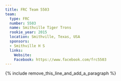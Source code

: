 ```yaml
---
title: FRC Team 5503
team:
  type: FRC
  number: 5503
  name: Smithville Tiger Trons
  rookie_year: 2015
  location: Smithville, Texas, USA
  sponsors:
  - Smithville H S
  links:
    Website: 
    Facebook: https://www.facebook.com/frc5503
---
```


{% include remove_this_line_and_add_a_paragraph %}